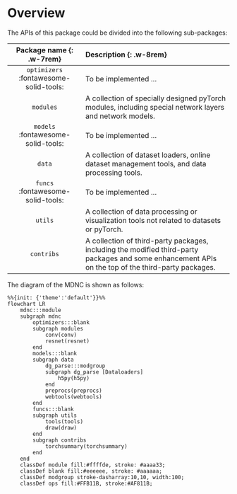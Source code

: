 # Overview

The APIs of this package could be divided into the following sub-packages:

| Package name {: .w-7rem} | Description {: .w-8rem} |
| :----------: | :---------- |
| `optimizers` :fontawesome-solid-tools: | To be implemented ... |
| `modules` | A collection of specially designed pyTorch modules, including special network layers and network models. |
| `models` :fontawesome-solid-tools: | To be implemented ... |
| `data` | A collection of dataset loaders, online dataset management tools, and data processing tools. |
| `funcs` :fontawesome-solid-tools: | To be implemented ... |
| `utils` | A collection of data processing or visualization tools not related to datasets or pyTorch. |
| `contribs` | A collection of third-party packages, including the modified third-party packages and some enhancement APIs on the top of the third-party packages. |

The diagram of the MDNC is shown as follows:

```mermaid
%%{init: {'theme':'default'}}%%
flowchart LR
    mdnc:::module
    subgraph mdnc
        optimizers:::blank
        subgraph modules
            conv(conv)
            resnet(resnet)
        end
        models:::blank
        subgraph data
            dg_parse:::modgroup
            subgraph dg_parse [Dataloaders]
                h5py(h5py)
            end
            preprocs(preprocs)
            webtools(webtools)
        end
        funcs:::blank
        subgraph utils
            tools(tools)
            draw(draw)
        end
        subgraph contribs
            torchsummary(torchsummary)
        end
    end
    classDef module fill:#ffffde, stroke: #aaaa33;
    classDef blank fill:#eeeeee, stroke: #aaaaaa;
    classDef modgroup stroke-dasharray:10,10, width:100;
    classDef ops fill:#FFB11B, stroke:#AF811B;
```
